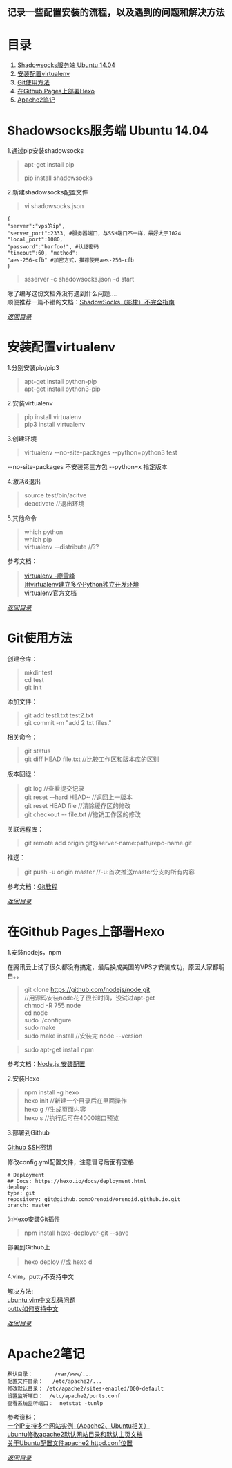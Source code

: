 ## 记录一些配置安装的流程，以及遇到的问题和解决方法

# 目录

 1. [Shadowsocks服务端 Ubuntu 14.04][1]
 2. [安装配置virtualenv][2]
 3. [Git使用方法][3]
 4. [在Github Pages上部署Hexo][4]
 5. [Apache2笔记][5]
 
# Shadowsocks服务端 Ubuntu 14.04

  1.通过pip安装shadowsocks
  > apt-get install pip
  >
  > pip install shadowsocks
 
  2.新建shadowsocks配置文件
  
  >vi shadowsocks.json
  
  ```
  { 
  "server":"vps的ip", 
  "server_port":2333, #服务器端口，与SSH端口不一样，最好大于1024
  "local_port":1080, 
  "password":"barfoo!", #认证密码 
  "timeout":60, "method":
  "aes-256-cfb" #加密方式，推荐使用aes-256-cfb
  }
  ```
  >ssserver -c shadowsocks.json -d start
  
  除了编写这份文档外没有遇到什么问题....<br>
  顺便推荐一篇不错的文档：[ShadowSocks（影梭）不完全指南](http://www.auooo.com/2015/06/26/shadowsocks%EF%BC%88%E5%BD%B1%E6%A2%AD%EF%BC%89%E4%B8%8D%E5%AE%8C%E5%85%A8%E6%8C%87%E5%8D%97/)

  [*返回目录*](#目录)
  
# 安装配置virtualenv

  1.分别安装pip/pip3
  >apt-get install python-pip<br>
  >apt-get install python3-pip
  
  2.安装virtualenv
  >pip install virtualenv<br>
  >pip3 install virtualenv
  
  3.创建环境
  >virtualenv --no-site-packages --python=python3 test
  
  --no-site-packages 不安装第三方包 --python=x 指定版本
  
  4.激活&退出
  >source test/bin/acitve<br>
  >deactivate   //退出环境
  
  5.其他命令
  >which python<br>
  >which pip<br>
  >virtualenv --distribute  //??
  
  参考文档：
  >[virtualenv -廖雪峰](http://www.liaoxuefeng.com/wiki/0014316089557264a6b348958f449949df42a6d3a2e542c000/001432712108300322c61f256c74803b43bfd65c6f8d0d0000)<br>
  >[用virtualenv建立多个Python独立开发环境](http://www.nowamagic.net/academy/detail/1330228)<br>
  >[virtualenv官方文档](http://virtualenv-chinese-docs.readthedocs.io/en/latest/#id29)
  
  [*返回目录*](#目录)
  
# Git使用方法

  创建仓库：
  >mkdir test<br>
  >cd test<br>
  >git init
  
  添加文件：
  >git add test1.txt test2.txt<br>
  >git commit -m "add 2 txt files."
  
  相关命令：
  >git status<br>
  >git diff HEAD file.txt //比较工作区和版本库的区别
  
  版本回退：
  >git log  //查看提交记录<br>
  >git reset --hard HEAD~ //返回上一版本<br>
  >git reset HEAD file	//清除缓存区的修改<br>
  >git checkout -- file.txt //撤销工作区的修改
  

  关联远程库：
  >git remote add origin git@server-name:path/repo-name.git
  
  推送：
  >git push -u origin master  //-u:首次推送master分支的所有内容
  
  参考文档：[Git教程](http://www.liaoxuefeng.com/wiki/0013739516305929606dd18361248578c67b8067c8c017b000)
  
  [*返回目录*](#目录)
  
# 在Github Pages上部署Hexo

  1.安装nodejs，npm
  
  在腾讯云上试了很久都没有搞定，最后换成美国的VPS才安装成功，原因大家都明白。。
  
  >git clone https://github.com/nodejs/node.git   
  >//用源码安装node花了很长时间，没试过apt-get<br>
  >chmod -R 755 node<br>
  >cd node<br>
  >sudo ./configure<br>
  >sudo make<br>
  >sudo make install  //安装完 node --version
  
  >sudo apt-get install npm
    
  参考文档：[Node.js 安装配置](http://www.runoob.com/nodejs/nodejs-install-setup.html)
  
  2.安装Hexo
  
  >npm install -g hexo<br>
  >hexo init  //新建一个目录后在里面操作<br>
  >hexo g   //生成页面内容<br>
  >hexo s   //执行后可在4000端口预览
  
  3.部署到Github
    
   [Github SSH密钥](http://www.liaoxuefeng.com/wiki/0013739516305929606dd18361248578c67b8067c8c017b000/001374385852170d9c7adf13c30429b9660d0eb689dd43a000)
     
   修改config.yml配置文件，注意冒号后面有空格
   ```
   # Deployment
   ## Docs: https://hexo.io/docs/deployment.html
   deploy:
   type: git
   repository: git@github.com:Orenoid/orenoid.github.io.git
   branch: master
   ```

   为Hexo安装Git插件
   >npm install hexo-deployer-git --save
   
   部署到Github上
   >hexo deploy    //或 hexo d
    
  4.vim，putty不支持中文
  
  解决方法:<br>
  [ubuntu vim中文乱码问题](http://blog.sina.com.cn/s/blog_45bcb4c30100x0lj.html)<br>
  [putty如何支持中文](https://zhidao.baidu.com/question/495083997.html)
  
  [*返回目录*](#目录)

# Apache2笔记
```
默认目录：       /var/www/...  
配置文件目录：   /etc/apache2/...    
修改默认目录： /etc/apache2/sites-enabled/000-default  
设置监听端口：  /etc/apache2/ports.conf  
查看系统监听端口：  netstat -tunlp
```

参考资料：  
[一个IP支持多个网站实例（Apache2、Ubuntu相关）](http://www.blogjava.net/Andyluo/archive/2009/08/24/21821.html)  
[ubuntu修改apache2默认网站目录和默认主页文档](http://www.2cto.com/os/201308/238996.html)  
[关于Ubuntu配置文件apache2 httpd.conf位置 ](http://blog.csdn.net/deepwishly/article/details/38276619)

  [*返回目录*](#目录)

[1]: #shadowsocks服务端-ubuntu-1404
[2]: #安装配置virtualenv
[3]: #git使用方法
[4]: #在github-pages上部署hexo
[5]: #apache2笔记